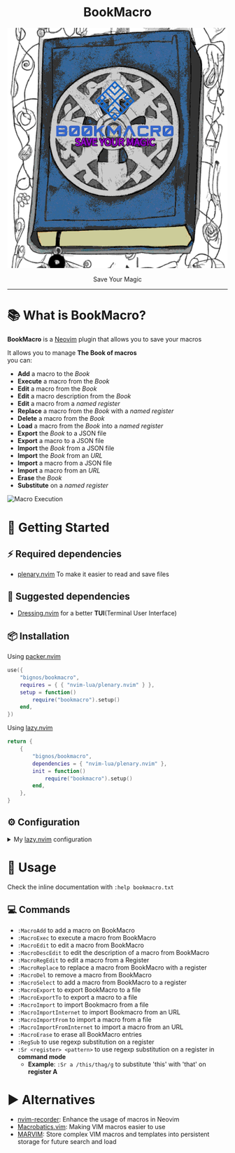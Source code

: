 <h1 align="center">
                                   BookMacro 
</h1>

<p align="center">
    <img src="bookMacro.png" alt="BookMacro logo" title="BookMacro logo">
</p>

<p align="center">
                                Save Your Magic
</p>

---

# 📚 What is BookMacro?

**BookMacro** is a [Neovim](https://neovim.io/) plugin that allows you to save your macros

It allows you to manage **The Book of macros**  
you can:

- **Add** a macro to the _Book_
- **Execute** a macro from the _Book_
- **Edit** a macro from the _Book_
- **Edit** a macro description from the _Book_
- **Edit** a macro from a _named register_
- **Replace** a macro from the _Book_ with a _named register_
- **Delete** a macro from the _Book_
- **Load** a macro from the _Book_ into a _named register_
- **Export** the _Book_ to a JSON file
- **Export** a macro to a JSON file
- **Import** the _Book_ from a JSON file
- **Import** the _Book_ from an _URL_
- **Import** a macro from a JSON file
- **Import** a macro from an _URL_
- **Erase** the _Book_
- **Substitute** on a _named register_

![Macro Execution](https://user-images.githubusercontent.com/43069553/233655609-96ea8d3b-7665-42c6-9031-27435285e153.gif)


# 🔰 Getting Started

## ⚡️ Required dependencies

- [plenary.nvim](https://github.com/nvim-lua/plenary.nvim) To make it easier to read and save files

## 🍉 Suggested dependencies

- [Dressing.nvim](https://github.com/stevearc/dressing.nvim) for a better **TUI**(Terminal User Interface)

## 📦 Installation

Using [packer.nvim](https://github.com/wbthomason/packer.nvim)

```lua
use({
    "bignos/bookmacro",
    requires = { { "nvim-lua/plenary.nvim" } },
    setup = function()
        require("bookmacro").setup()
    end,
})
```

Using [lazy.nvim](https://github.com/folke/lazy.nvim)

```lua
return {
    {
        "bignos/bookmacro",
        dependencies = { "nvim-lua/plenary.nvim" },
        init = function()
            require("bookmacro").setup()
        end,
    },
}
```

## ⚙️ Configuration

<details>
<summary>My <a href="https://github.com/folke/lazy.nvim" >lazy.nvim</a> configuration</summary>

```lua
return {
    {
        "bignos/bookmacro",
        dependencies = { "nvim-lua/plenary.nvim" },
        keys = {
            -- Load a macro
            {
                "<leader>Ml",
                vim.cmd.MacroSelect,
                desc = "Load a macro to a registry",
            },

            -- Execute a macro
            {
                "<leader>Mx",
                vim.cmd.MacroExec,
                desc = "Execute a macro from BookMacro",
            },

            -- Add a macro
            {
                "<leader>Ma",
                vim.cmd.MacroAdd,
                desc = "Add a macro to BookMacro",
            },

            -- Edit a macro
            {
                "<leader>Me",
                vim.cmd.MacroEdit,
                desc = "Edit a macro from BookMacro",
            },
            -- Edit the description of a macro
            {
                "<leader>Md",
                vim.cmd.MacroDescEdit,
                desc = "Edit a description of a macro from BookMacro",
            },

            -- Edit a register
            {
                "<leader>Mr",
                vim.cmd.MacroRegEdit,
                desc = "Edit a macro from register",
            },

            -- Replace a macro with a register
            {
                "<leader>MR",
                vim.cmd.MacroReplace,
                desc = "Replace a macro from BookMacro with the content of a register",
            },

            -- Delete a macro
            {
                "<leader>MD",
                vim.cmd.MacroDel,
                desc = "Delete a macro from BookMacro",
            },

            -- Export BookMacro
            {
                "<leader>MX",
                vim.cmd.MacroExport,
                desc = "Export BookMacro to a JSON file",
            },

            -- Export a Macro
            {
                "<leader>Mz",
                vim.cmd.MacroExportTo,
                desc = "Export a macro to a JSON file",
            },

            -- Import a BookMacro
            {
                "<leader>MI",
                vim.cmd.MacroImport,
                desc = "Import BookMacro with a JSON file",
            },

            -- Import BookMacro from an Internet url
            {
                "<leader>MU",
                vim.cmd.MacroImportInternet,
                desc = "Import BookMacro from an URL",
            },


            -- Import a macro
            {
                "<leader>MZ",
                vim.cmd.MacroImportFrom,
                desc = "Import a macro from a JSON file",
            },

            -- Import a macro from Internet
            {
                "<leader>Mu",
                vim.cmd.MacroImportFromInternet,
                desc = "Import a macro from an URL",
            },

            -- Erase BookMacro
            {
                "<leader>ME",
                vim.cmd.MacroErase,
                desc = "Erase all macros from The Book",
            },

            -- Register substitution
            {
                "<leader>Ms",
                vim.cmd.RegSub,
                desc = "Use substitution on register",
            },
        },
        init = function()
            require("bookmacro").setup()
        end,
    },
}
```
</details>


# 🚀 Usage

Check the inline documentation with `:help bookmacro.txt`

## 💻 Commands

- `:MacroAdd` to add a macro on BookMacro
- `:MacroExec` to execute a macro from BookMacro
- `:MacroEdit` to edit a macro from BookMacro
- `:MacroDescEdit` to edit the description of a macro from BookMacro
- `:MacroRegEdit` to edit a macro from a Register
- `:MacroReplace` to replace a macro from BookMacro with a register
- `:MacroDel` to remove a macro from BookMacro
- `:MacroSelect` to add a macro from BookMacro to a register
- `:MacroExport` to export BookMacro to a file
- `:MacroExportTo` to export a macro to a file
- `:MacroImport` to import Bookmacro from a file
- `:MacroImportInternet` to import Bookmacro from an URL
- `:MacroImportFrom` to import a macro from a file
- `:MacroImportFromInternet` to import a macro from an URL
- `:MacroErase` to erase all BookMacro entries
- `:RegSub` to use regexp substitution on a register
- `:Sr <register> <pattern>` to use regexp substitution on a register in **command mode**
    - **Example**: `:Sr a /this/thag/g` to substitute 'this' with 'that' on **register A**

# ▶️ Alternatives

- [nvim-recorder](https://github.com/chrisgrieser/nvim-recorder): Enhance the usage of macros in Neovim
- [Macrobatics.vim](https://github.com/svermeulen/vim-macrobatics): Making VIM macros easier to use
- [MARVIM](https://github.com/chamindra/marvim): Store complex VIM macros and templates into persistent storage for future search and load
